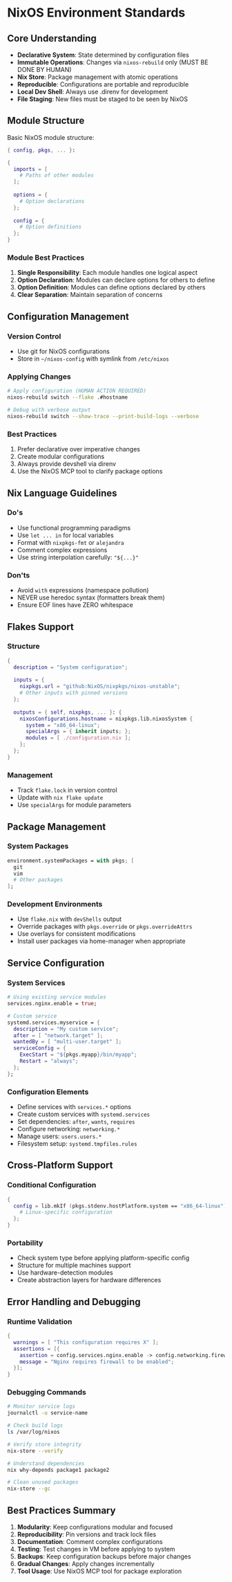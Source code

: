 # NixOS Environment Standards

## Core Understanding

- **Declarative System**: State determined by configuration files
- **Immutable Operations**: Changes via `nixos-rebuild` only (MUST BE DONE BY HUMAN)
- **Nix Store**: Package management with atomic operations
- **Reproducible**: Configurations are portable and reproducible
- **Local Dev Shell**: Always use .direnv for development
- **File Staging**: New files must be staged to be seen by NixOS

## Module Structure

Basic NixOS module structure:

```nix
{ config, pkgs, ... }:

{
  imports = [
    # Paths of other modules
  ];
  
  options = {
    # Option declarations
  };
  
  config = {
    # Option definitions
  };
}
```

### Module Best Practices

1. **Single Responsibility**: Each module handles one logical aspect
2. **Option Declaration**: Modules can declare options for others to define
3. **Option Definition**: Modules can define options declared by others
4. **Clear Separation**: Maintain separation of concerns

## Configuration Management

### Version Control
- Use git for NixOS configurations
- Store in `~/nixos-config` with symlink from `/etc/nixos`

### Applying Changes
```bash
# Apply configuration (HUMAN ACTION REQUIRED)
nixos-rebuild switch --flake .#hostname

# Debug with verbose output
nixos-rebuild switch --show-trace --print-build-logs --verbose
```

### Best Practices
1. Prefer declarative over imperative changes
2. Create modular configurations
3. Always provide devshell via direnv
4. Use the NixOS MCP tool to clarify package options

## Nix Language Guidelines

### Do's
- Use functional programming paradigms
- Use `let ... in` for local variables
- Format with `nixpkgs-fmt` or `alejandra`
- Comment complex expressions
- Use string interpolation carefully: `"${...}"`

### Don'ts
- Avoid `with` expressions (namespace pollution)
- NEVER use heredoc syntax (formatters break them)
- Ensure EOF lines have ZERO whitespace

## Flakes Support

### Structure
```nix
{
  description = "System configuration";
  
  inputs = {
    nixpkgs.url = "github:NixOS/nixpkgs/nixos-unstable";
    # Other inputs with pinned versions
  };
  
  outputs = { self, nixpkgs, ... }: {
    nixosConfigurations.hostname = nixpkgs.lib.nixosSystem {
      system = "x86_64-linux";
      specialArgs = { inherit inputs; };
      modules = [ ./configuration.nix ];
    };
  };
}
```

### Management
- Track `flake.lock` in version control
- Update with `nix flake update`
- Use `specialArgs` for module parameters

## Package Management

### System Packages
```nix
environment.systemPackages = with pkgs; [
  git
  vim
  # Other packages
];
```

### Development Environments
- Use `flake.nix` with `devShells` output
- Override packages with `pkgs.override` or `pkgs.overrideAttrs`
- Use overlays for consistent modifications
- Install user packages via home-manager when appropriate

## Service Configuration

### System Services
```nix
# Using existing service modules
services.nginx.enable = true;

# Custom service
systemd.services.myservice = {
  description = "My custom service";
  after = [ "network.target" ];
  wantedBy = [ "multi-user.target" ];
  serviceConfig = {
    ExecStart = "${pkgs.myapp}/bin/myapp";
    Restart = "always";
  };
};
```

### Configuration Elements
- Define services with `services.*` options
- Create custom services with `systemd.services`
- Set dependencies: `after`, `wants`, `requires`
- Configure networking: `networking.*`
- Manage users: `users.users.*`
- Filesystem setup: `systemd.tmpfiles.rules`

## Cross-Platform Support

### Conditional Configuration
```nix
{
  config = lib.mkIf (pkgs.stdenv.hostPlatform.system == "x86_64-linux") {
    # Linux-specific configuration
  };
}
```

### Portability
- Check system type before applying platform-specific config
- Structure for multiple machines support
- Use hardware-detection modules
- Create abstraction layers for hardware differences

## Error Handling and Debugging

### Runtime Validation
```nix
{
  warnings = [ "This configuration requires X" ];
  assertions = [{
    assertion = config.services.nginx.enable -> config.networking.firewall.enable;
    message = "Nginx requires firewall to be enabled";
  }];
}
```

### Debugging Commands
```bash
# Monitor service logs
journalctl -u service-name

# Check build logs
ls /var/log/nixos

# Verify store integrity
nix-store --verify

# Understand dependencies
nix why-depends package1 package2

# Clean unused packages
nix-store --gc
```

## Best Practices Summary

1. **Modularity**: Keep configurations modular and focused
2. **Reproducibility**: Pin versions and track lock files
3. **Documentation**: Comment complex configurations
4. **Testing**: Test changes in VM before applying to system
5. **Backups**: Keep configuration backups before major changes
6. **Gradual Changes**: Apply changes incrementally
7. **Tool Usage**: Use NixOS MCP tool for package exploration
